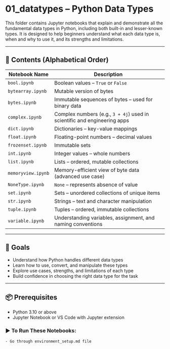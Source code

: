 # 01_datatypes – Python Data Types

This folder contains Jupyter notebooks that explain and demonstrate all the fundamental data types in Python, including both built-in and lesser-known types. It is designed to help beginners understand what each data type is, when and why to use it, and its strengths and limitations.

---

## 📁 Contents (Alphabetical Order)

| Notebook Name        | Description                                                              |
|----------------------|--------------------------------------------------------------------------|
| `bool.ipynb`         | Boolean values – `True` or `False`                                       |
| `bytearray.ipynb`    | Mutable version of bytes                                                 |
| `bytes.ipynb`        | Immutable sequences of bytes – used for binary data                     |
| `complex.ipynb`      | Complex numbers (e.g., `3 + 4j`) used in scientific and engineering apps |
| `dict.ipynb`         | Dictionaries – key-value mappings                                        |
| `float.ipynb`        | Floating-point numbers – decimal values                                  |
| `frozenset.ipynb`    | Immutable sets                                                           |
| `int.ipynb`          | Integer values – whole numbers                                           |
| `list.ipynb`         | Lists – ordered, mutable collections                                     |
| `memoryview.ipynb`   | Memory-efficient view of byte data (advanced use case)                   |
| `NoneType.ipynb`     | `None` – represents absence of value                                     |
| `set.ipynb`          | Sets – unordered collections of unique items                            |
| `str.ipynb`          | Strings – text and character manipulation                                |
| `tuple.ipynb`        | Tuples – ordered, immutable collections                                  |
| `variable.ipynb`     | Understanding variables, assignment, and naming conventions              |

---

## 🎯 Goals

- Understand how Python handles different data types
- Learn how to use, convert, and manipulate these types
- Explore use cases, strengths, and limitations of each type
- Build confidence in choosing the right data type for the task

---

## 📦 Prerequisites

- Python 3.10 or above
- Jupyter Notebook or VS Code with Jupyter extension

### ▶️ To Run These Notebooks:

```bash
- Go through environment_setup.md file